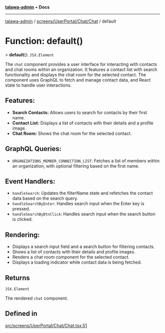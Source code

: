 [**talawa-admin**](../../../../../README.md) • **Docs**

***

[talawa-admin](../../../../../modules.md) / [screens/UserPortal/Chat/Chat](../README.md) / default

# Function: default()

\> **default**(): `JSX.Element`

The `chat` component provides a user interface for interacting with contacts and chat rooms within an organization.
It features a contact list with search functionality and displays the chat room for the selected contact.
The component uses GraphQL to fetch and manage contact data, and React state to handle user interactions.

## Features:
- **Search Contacts:** Allows users to search for contacts by their first name.
- **Contact List:** Displays a list of contacts with their details and a profile image.
- **Chat Room:** Shows the chat room for the selected contact.

## GraphQL Queries:
- `ORGANIZATIONS_MEMBER_CONNECTION_LIST`: Fetches a list of members within an organization, with optional filtering based on the first name.

## Event Handlers:
- `handleSearch`: Updates the filterName state and refetches the contact data based on the search query.
- `handleSearchByEnter`: Handles search input when the Enter key is pressed.
- `handleSearchByBtnClick`: Handles search input when the search button is clicked.

## Rendering:
- Displays a search input field and a search button for filtering contacts.
- Shows a list of contacts with their details and profile images.
- Renders a chat room component for the selected contact.
- Displays a loading indicator while contact data is being fetched.

## Returns

`JSX.Element`

The rendered `chat` component.

## Defined in

[src/screens/UserPortal/Chat/Chat.tsx:51](https://github.com/PalisadoesFoundation/talawa-admin/blob/c49a58cefb47697eb25ed53aa1ef6d685c772d3e/src/screens/UserPortal/Chat/Chat.tsx#L51)
